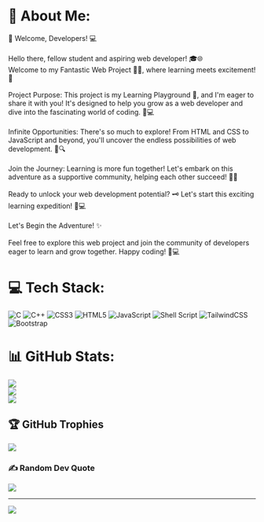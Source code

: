 # 💫 About Me:
🌟 Welcome, Developers! 💻<br><br>Hello there, fellow student and aspiring web developer! 🎓🌐<br>Welcome to my Fantastic Web Project 🚀✨, where learning meets excitement! 🌟<br><br>Project Purpose: This project is my Learning Playground 🎯, and I'm eager to share it with you! It's designed to help you grow as a web developer and dive into the fascinating world of coding. 🌈💻<br><br>Infinite Opportunities: There's so much to explore! From HTML and CSS to JavaScript and beyond, you'll uncover the endless possibilities of web development. 🚀🔍<br><br>Join the Journey: Learning is more fun together! Let's embark on this adventure as a supportive community, helping each other succeed! 🤝🎉<br><br>Ready to unlock your web development potential? 🗝️ Let's start this exciting learning expedition! 🌟💻<br><br>Let's Begin the Adventure! ✨<br><br>Feel free to explore this web project and join the community of developers eager to learn and grow together. Happy coding! 🎉💻


# 💻 Tech Stack:
![C](https://img.shields.io/badge/c-%2300599C.svg?style=for-the-badge&logo=c&logoColor=white) ![C++](https://img.shields.io/badge/c++-%2300599C.svg?style=for-the-badge&logo=c%2B%2B&logoColor=white) ![CSS3](https://img.shields.io/badge/css3-%231572B6.svg?style=for-the-badge&logo=css3&logoColor=white) ![HTML5](https://img.shields.io/badge/html5-%23E34F26.svg?style=for-the-badge&logo=html5&logoColor=white) ![JavaScript](https://img.shields.io/badge/javascript-%23323330.svg?style=for-the-badge&logo=javascript&logoColor=%23F7DF1E) ![Shell Script](https://img.shields.io/badge/shell_script-%23121011.svg?style=for-the-badge&logo=gnu-bash&logoColor=white) ![TailwindCSS](https://img.shields.io/badge/tailwindcss-%2338B2AC.svg?style=for-the-badge&logo=tailwind-css&logoColor=white) ![Bootstrap](https://img.shields.io/badge/bootstrap-%23563D7C.svg?style=for-the-badge&logo=bootstrap&logoColor=white)
# 📊 GitHub Stats:
![](https://github-readme-stats.vercel.app/api?username=Aditya-768&theme=vision-friendly-dark&hide_border=false&include_all_commits=true&count_private=true)<br/>
![](https://github-readme-streak-stats.herokuapp.com/?user=Aditya-768&theme=vision-friendly-dark&hide_border=false)<br/>
![](https://github-readme-stats.vercel.app/api/top-langs/?username=Aditya-768&theme=vision-friendly-dark&hide_border=false&include_all_commits=true&count_private=true&layout=compact)

## 🏆 GitHub Trophies
![](https://github-profile-trophy.vercel.app/?username=Aditya-768&theme=onestar&no-frame=false&no-bg=false&margin-w=4)

### ✍️ Random Dev Quote
![](https://quotes-github-readme.vercel.app/api?type=vetical&theme=dark)

---
[![](https://visitcount.itsvg.in/api?id=Aditya-768&icon=0&color=11)](https://visitcount.itsvg.in)

<!-- Proudly created with GPRM ( https://gprm.itsvg.in ) -->
